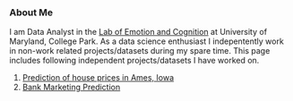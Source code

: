 ### About Me

I am Data Analyst in the [Lab of Emotion and Cognition](http://lce.umd.edu/) at University of Maryland, College Park. As a data science enthusiast I indepentently work in non-work related projects/datasets during my spare time. This page includes following independent projects/datasets I have worked on.

1. [Prediction of house prices in Ames, Iowa](https://github.com/limbachia/data-science/tree/master/Capstone-01)
2. [Bank Marketing Prediction](https://www.kaggle.com/henriqueyamahata/bank-marketing)
